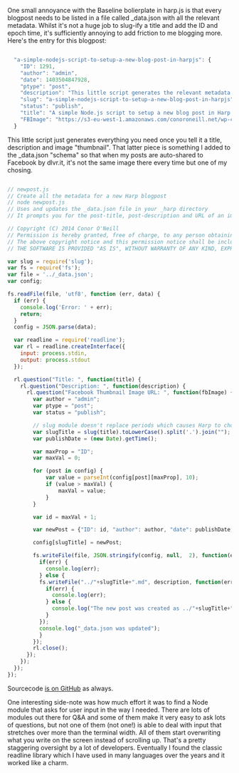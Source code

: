 One small annoyance with the Baseline bolierplate in harp.js is that every blogpost needs to be listed in a file called _data.json with all the relevant metadata. Whilst it's not a huge job to slug-ify a title and add the ID and epoch time, it's sufficiently annoying to add friction to me blogging more. Here's the entry for this blogpost:

```javascript

  "a-simple-nodejs-script-to-setup-a-new-blog-post-in-harpjs": {
    "ID": 1291,
    "author": "admin",
    "date": 1403504847928,
    "ptype": "post",
    "description": "This little script generates the relevant metadata in the _data.json file including epoch time and optional Facebook thumbnail URL if you are using the Baseline boilerplate.",
    "slug": "a-simple-nodejs-script-to-setup-a-new-blog-post-in-harpjs",
    "status": "publish",
    "title": "A simple Node.js script to setup a new blog post in Harp.js",
    "FBImage": "https://s3-eu-west-1.amazonaws.com/conoroneill.net/wp-content/uploads/2014/06/newpost.jpg"
  }

```

This little script just generates everything you need once you tell it a title, description and image "thumbnail". That latter piece is something I added to the _data.json "schema" so that when my posts are auto-shared to Facebook by dlvr.it, it's not the same image there every time but one of my chosing.

```javascript

// newpost.js
// Create all the metadata for a new Harp blogpost
// node newpost.js
// Uses and updates the _data.json file in your _harp directory
// It prompts you for the post-title, post-description and URL of an image that will appear when syndicated to Facebook

// Copyright (C) 2014 Conor O'Neill
// Permission is hereby granted, free of charge, to any person obtaining a copy of this software and associated documentation files (the "Software"), to deal in the Software without restriction, including without limitation the rights to use, copy, modify, merge, publish, distribute, sublicense, and/or sell copies of the Software, and to permit persons to whom the Software is furnished to do so, subject to the following conditions:
// The above copyright notice and this permission notice shall be included in all copies or substantial portions of the Software.
// THE SOFTWARE IS PROVIDED "AS IS", WITHOUT WARRANTY OF ANY KIND, EXPRESS OR IMPLIED, INCLUDING BUT NOT LIMITED TO THE WARRANTIES OF MERCHANTABILITY, FITNESS FOR A PARTICULAR PURPOSE AND NONINFRINGEMENT. IN NO EVENT SHALL THE AUTHORS OR COPYRIGHT HOLDERS BE LIABLE FOR ANY CLAIM, DAMAGES OR OTHER LIABILITY, WHETHER IN AN ACTION OF CONTRACT, TORT OR OTHERWISE, ARISING FROM, OUT OF OR IN CONNECTION WITH THE SOFTWARE OR THE USE OR OTHER DEALINGS IN THE SOFTWARE.

var slug = require('slug');
var fs = require('fs');
var file = '../_data.json';
var config;

fs.readFile(file, 'utf8', function (err, data) {
  if (err) {
    console.log('Error: ' + err);
    return;
  }
  config = JSON.parse(data);

  var readline = require('readline');
  var rl = readline.createInterface({
    input: process.stdin,
    output: process.stdout
  });

  rl.question("Title: ", function(title) {
    rl.question("Description: ", function(description) {
      rl.question("Facebook Thumbnail Image URL: ", function(fbImage) {
        var author = "admin";
        var ptype = "post";
        var status = "publish";

        // slug module doesn't replace periods which causes Harp to choke when serving up static file
        var slugTitle = slug(title).toLowerCase().split('.').join("");
        var publishDate = (new Date).getTime();

        var maxProp = "ID";
        var maxVal = 0;

        for (post in config) {
            var value = parseInt(config[post][maxProp], 10);
            if (value > maxVal) {
                maxVal = value;
            }
        }

        var id = maxVal + 1;

        var newPost = {"ID": id, "author": author, "date": publishDate, "ptype": ptype, "description": description, "slug": slugTitle, "status": status, "title": title, "FBImage": fbImage};

        config[slugTitle] = newPost;

        fs.writeFile(file, JSON.stringify(config, null,  2), function(err) {
          if(err) {
            console.log(err);
          } else {
          fs.writeFile("../"+slugTitle+".md", description, function(err) {
            if(err) {
              console.log(err);
            } else {
              console.log("The new post was created as ../"+slugTitle+".md");
            }
          }); 
          console.log("_data.json was updated");
          }
        }); 
        rl.close();
      });     
    });
  });
});


```

Sourcecode [is on GitHub](https://github.com/conoro/conoro.github.io/blob/master/_harp/js/newpost.js) as always.

One interesting side-note was how much effort it was to find a Node module that asks for user input in the way I needed. There are lots of modules out there for Q&A and some of them make it very easy to ask lots of questions, but not one of them (not one!) is able to deal with input that stretches over more than the terminal width. All of them start overwriting what you write on the screen instead of scrolling up. That's a pretty staggering oversight by a lot of developers. Eventually I found the classic readline library which I have used in many languages over the years and it worked like a charm.


